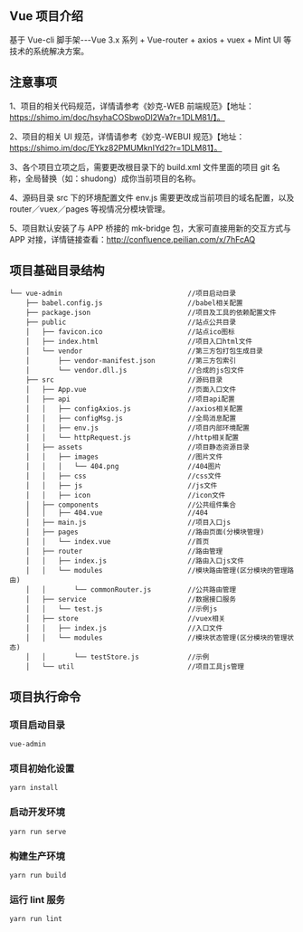## Vue 项目介绍

基于 Vue-cli 脚手架---Vue 3.x 系列 + Vue-router + axios + vuex + Mint UI 等技术的系统解决方案。

## 注意事项

1、项目的相关代码规范，详情请参考《妙克-WEB 前端规范》【地址：https://shimo.im/doc/hsyhaCOSbwoDl2Wa?r=1DLM81/】。

2、项目的相关 UI 规范，详情请参考《妙克-WEBUI 规范》【地址：https://shimo.im/doc/EYkz82PMUMknIYd2?r=1DLM81】。

3、各个项目立项之后，需要更改根目录下的 build.xml 文件里面的项目 git 名称，全局替换（如：shudong）成你当前项目的名称。

4、源码目录 src 下的环境配置文件 env.js 需要更改成当前项目的域名配置，以及 router／vuex／pages 等视情况分模块管理。

5、项目默认安装了与 APP 桥接的 mk-bridge 包，大家可直接用新的交互方式与 APP 对接，详情链接查看：http://confluence.peilian.com/x/7hFcAQ

## 项目基础目录结构

    └── vue-admin                               //项目启动目录
        ├── babel.config.js                     //babel相关配置
        ├── package.json                        //项目及工具的依赖配置文件
        ├── public                              //站点公共目录
        │   ├── favicon.ico                     //站点ico图标
        │   ├── index.html                      //项目入口html文件
        │   └── vendor                          //第三方包打包生成目录
        │       ├── vendor-manifest.json        //第三方包索引
        │       └── vendor.dll.js               //合成的js包文件
        ├── src                                 //源码目录
        │   ├── App.vue                         //页面入口文件
        │   ├── api                             //项目api配置
        │   │   ├── configAxios.js              //axios相关配置
        │   │   ├── configMsg.js                //全局消息配置
        │   │   ├── env.js                      //项目内部环境配置
        │   │   └── httpRequest.js              //http相关配置
        │   ├── assets                          //项目静态资源目录
        │   │   ├── images                      //图片文件
        │   │   │   └── 404.png                 //404图片
        │   │   ├── css                         //css文件
        │   │   ├── js                          //js文件
        │   │   ├── icon                        //icon文件
        │   ├── components                      //公共组件集合
        │   │   ├── 404.vue                     //404
        │   ├── main.js                         //项目入口js
        │   ├── pages                           //路由页面(分模块管理)
        │   │   └── index.vue                   //首页
        │   ├── router                          //路由管理
        │   │   ├── index.js                    //路由入口js文件
        │   │   └── modules                     //模块路由管理(区分模块的管理路由)
        │   │       └── commonRouter.js         //公共路由管理
        │   ├── service                         //数据接口服务
        │   │   └── test.js                     //示例js
        │   ├── store                           //vuex相关
        │   │   ├── index.js                    //入口文件
        │   │   └── modules                     //模块状态管理(区分模块的管理状态)
        │   │       └── testStore.js            //示例
        │   └── util                            //项目工具js管理

## 项目执行命令

### 项目启动目录

```
vue-admin
```

### 项目初始化设置

```
yarn install
```

### 启动开发环境

```
yarn run serve
```

### 构建生产环境

```
yarn run build
```

### 运行 lint 服务

```
yarn run lint
```
